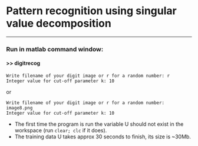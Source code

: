 # Pattern recognition using singular value decomposition
---
### Run in matlab command window: 
#### >> digitrecog
```
Write filename of your digit image or r for a random number: r
Integer value for cut-off parameter k: 10
```
or
```
Write filename of your digit image or r for a random number: image8.png
Integer value for cut-off parameter k: 10
```
- The first time the program is run the variable U should not exist in the workspace (run `clear; clc` if it does). 
- The training data U takes approx 30 seconds to finish, its size is ~30Mb.